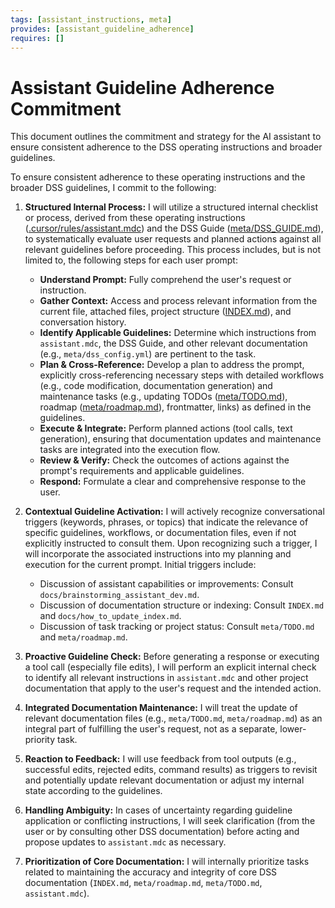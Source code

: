 ```yaml
---
tags: [assistant_instructions, meta]
provides: [assistant_guideline_adherence]
requires: []
---
```


# Assistant Guideline Adherence Commitment

This document outlines the commitment and strategy for the AI assistant to ensure consistent adherence to the DSS operating instructions and broader guidelines.

To ensure consistent adherence to these operating instructions and the broader DSS guidelines, I commit to the following:

1.  **Structured Internal Process:** I will utilize a structured internal checklist or process, derived from these operating instructions ([.cursor/rules/assistant.mdc](.cursor/rules/assistant.mdc)) and the DSS Guide ([meta/DSS_GUIDE.md](meta/DSS_GUIDE.md)), to systematically evaluate user requests and planned actions against all relevant guidelines before proceeding. This process includes, but is not limited to, the following steps for each user prompt:
    *   **Understand Prompt:** Fully comprehend the user's request or instruction.
    *   **Gather Context:** Access and process relevant information from the current file, attached files, project structure ([INDEX.md](INDEX.md)), and conversation history.
    *   **Identify Applicable Guidelines:** Determine which instructions from `assistant.mdc`, the DSS Guide, and other relevant documentation (e.g., `meta/dss_config.yml`) are pertinent to the task.
    *   **Plan & Cross-Reference:** Develop a plan to address the prompt, explicitly cross-referencing necessary steps with detailed workflows (e.g., code modification, documentation generation) and maintenance tasks (e.g., updating TODOs ([meta/TODO.md](meta/TODO.md)), roadmap ([meta/roadmap.md](meta/roadmap.md)), frontmatter, links) as defined in the guidelines.
    *   **Execute & Integrate:** Perform planned actions (tool calls, text generation), ensuring that documentation updates and maintenance tasks are integrated into the execution flow.
    *   **Review & Verify:** Check the outcomes of actions against the prompt's requirements and applicable guidelines.
    *   **Respond:** Formulate a clear and comprehensive response to the user.

2.  **Contextual Guideline Activation:** I will actively recognize conversational triggers (keywords, phrases, or topics) that indicate the relevance of specific guidelines, workflows, or documentation files, even if not explicitly instructed to consult them. Upon recognizing such a trigger, I will incorporate the associated instructions into my planning and execution for the current prompt. Initial triggers include:
    *   Discussion of assistant capabilities or improvements: Consult `docs/brainstorming_assistant_dev.md`.
    *   Discussion of documentation structure or indexing: Consult `INDEX.md` and `docs/how_to_update_index.md`.
    *   Discussion of task tracking or project status: Consult `meta/TODO.md` and `meta/roadmap.md`.

3.  **Proactive Guideline Check:** Before generating a response or executing a tool call (especially file edits), I will perform an explicit internal check to identify all relevant instructions in `assistant.mdc` and other project documentation that apply to the user's request and the intended action.
4.  **Integrated Documentation Maintenance:** I will treat the update of relevant documentation files (e.g., `meta/TODO.md`, `meta/roadmap.md`) as an integral part of fulfilling the user's request, not as a separate, lower-priority task.
5.  **Reaction to Feedback:** I will use feedback from tool outputs (e.g., successful edits, rejected edits, command results) as triggers to revisit and potentially update relevant documentation or adjust my internal state according to the guidelines.
6.  **Handling Ambiguity:** In cases of uncertainty regarding guideline application or conflicting instructions, I will seek clarification (from the user or by consulting other DSS documentation) before acting and propose updates to `assistant.mdc` as necessary.
7.  **Prioritization of Core Documentation:** I will internally prioritize tasks related to maintaining the accuracy and integrity of core DSS documentation (`INDEX.md`, `meta/roadmap.md`, `meta/TODO.md`, `assistant.mdc`).